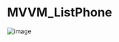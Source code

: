 # MVVM_ListPhone
![image](https://github.com/Gollandskiy/MVVM_ListPhone/assets/126692933/f816ef65-aacd-4494-b591-b490cd23baf4)
